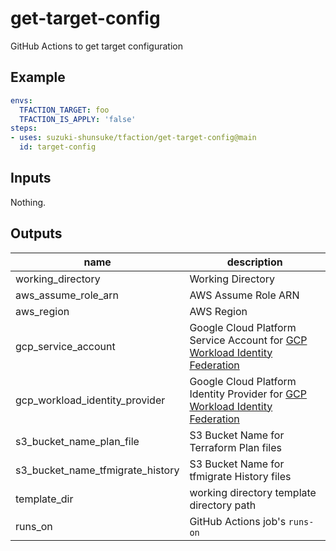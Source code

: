 # get-target-config

GitHub Actions to get target configuration

## Example

```yaml
envs:
  TFACTION_TARGET: foo
  TFACTION_IS_APPLY: 'false'
steps:
- uses: suzuki-shunsuke/tfaction/get-target-config@main
  id: target-config
```

## Inputs

Nothing.

## Outputs

name | description
--- | ---
working_directory | Working Directory
aws_assume_role_arn | AWS Assume Role ARN
aws_region | AWS Region
gcp_service_account | Google Cloud Platform Service Account for [GCP Workload Identity Federation](https://github.com/google-github-actions/auth)
gcp_workload_identity_provider | Google Cloud Platform Identity Provider for [GCP Workload Identity Federation](https://github.com/google-github-actions/auth)
s3_bucket_name_plan_file | S3 Bucket Name for Terraform Plan files
s3_bucket_name_tfmigrate_history | S3 Bucket Name for tfmigrate History files
template_dir | working directory template directory path
runs_on | GitHub Actions job's `runs-on`
